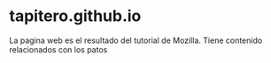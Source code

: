 # tapitero.github.io
La pagina web es el resultado del tutorial de Mozilla. Tiene contenido relacionados con los patos
